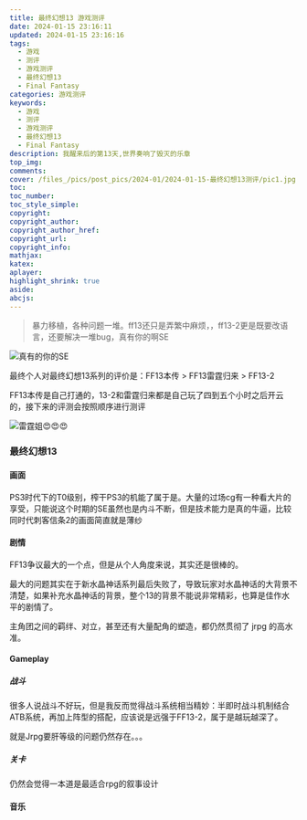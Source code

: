 ```yaml
---
title: 最终幻想13 游戏测评
date: 2024-01-15 23:16:11
updated: 2024-01-15 23:16:16
tags:
  - 游戏
  - 测评
  - 游戏测评
  - 最终幻想13
  - Final Fantasy
categories: 游戏测评
keywords:
  - 游戏
  - 测评
  - 游戏测评
  - 最终幻想13
  - Final Fantasy
description: 我醒来后的第13天,世界奏响了毁灭的乐章
top_img:
comments:
cover: /files_/pics/post_pics/2024-01/2024-01-15-最终幻想13测评/pic1.jpg
toc:
toc_number:
toc_style_simple:
copyright:
copyright_author:
copyright_author_href:
copyright_url:
copyright_info:
mathjax:
katex:
aplayer:
highlight_shrink: true
aside:
abcjs:
---
```


> 暴力移植，各种问题一堆。ff13还只是弄繁中麻烦，，ff13-2更是既要改语言，还要解决一堆bug，真有你的啊SE

![真有的你的SE](/Cx330-502-Blogs//files_/pics/post_pics/2024-01/2024-01-15-最终幻想13系列测评/pic2.jpg)

最终个人对最终幻想13系列的评价是：FF13本传 > FF13雷霆归来 > FF13-2

FF13本传是自己打通的，13-2和雷霆归来都是自己玩了四到五个小时之后开云的，接下来的评测会按照顺序进行测评

![雷霆姐😍😍😍](/Cx330-502-Blogs//files_/pics/post_pics/2024-01/2024-01-15-最终幻想13系列测评/pic1.jpg)

### 最终幻想13

#### 画面

PS3时代下的T0级别，榨干PS3的机能了属于是。大量的过场cg有一种看大片的享受，只能说这个时期的SE虽然也是内斗不断，但是技术能力是真的牛逼，比较同时代刺客信条2的画面简直就是薄纱

#### 剧情

FF13争议最大的一个点，但是从个人角度来说，其实还是很棒的。

最大的问题其实在于新水晶神话系列最后失败了，导致玩家对水晶神话的大背景不清楚，如果补充水晶神话的背景，整个13的背景不能说非常精彩，也算是佳作水平的剧情了。

主角团之间的羁绊、对立，甚至还有大量配角的塑造，都仍然贯彻了 jrpg 的高水准。

#### Gameplay

##### 战斗

很多人说战斗不好玩，但是我反而觉得战斗系统相当精妙：半即时战斗机制结合ATB系统，再加上阵型的搭配，应该说是远强于FF13-2，属于是越玩越深了。

就是Jrpg要肝等级的问题仍然存在。。。

##### 关卡

仍然会觉得一本道是最适合rpg的叙事设计

#### 音乐
